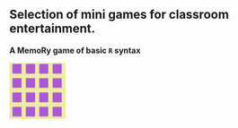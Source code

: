 ## Selection of mini games for classroom entertainment.

**A MemoRy game of basic `R` syntax**

[<img src="https://github.com/statbiscuit/mini_games/blob/main/img/matching.png?raw=true" width="100" height="100" />](https://statbiscuit.github.io/mini_games/matching/matching.html)
